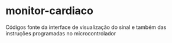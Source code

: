 # monitor-cardiaco
Códigos fonte da interface de visualização do sinal e também das instruções programadas no microcontrolador
